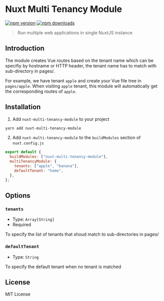 # Nuxt Multi Tenancy Module

[![npm version][npm-version-src]][npm-version-href]
[![npm downloads][npm-downloads-src]][npm-downloads-href]

> Run multiple web applications in single NuxtJS instance

## Introduction

The module creates Vue routes based on the tenant name which can be specifiy by hostname or HTTP header, the tenant name has to match with sub-directory in pages/.

For example, we have tenant `apple` and create your Vue file tree in `pages/apple`. When visiting `apple` tenant, this module will automatically get the corresponding routes of `apple`.

## Installation

1. Add `nuxt-multi-tenancy-module` to your project

```bash
yarn add nuxt-multi-tenancy-module
```

2. Add `nuxt-multi-tenancy-module` to the `buildModules` section of `nuxt.config.js`

```js
export default {
  buildModules: ["nuxt-multi-tenancy-module"],
  multiTenancyModule: {
    tenants: ["apple", "banana"],
    defaultTenant: "home",
  },
};
```

## Options

### `tenants`

- Type: `Array[String]`
- Required

To specify the list of tenants that shoud match to sub-directories in pages/

### `defaultTenant`

- Type: `String`

To specify the default tenant when no tenant is matched

## License

MIT License

<!-- Badges -->

[npm-version-src]: https://img.shields.io/npm/v/@nuxtjs/router/latest.svg
[npm-version-href]: https://npmjs.com/package/nuxt-multi-tenancy-module
[npm-downloads-src]: https://img.shields.io/npm/v/nuxt-multi-tenancy-module/latest.svg
[npm-downloads-href]: https://npmjs.com/package/nuxt-multi-tenancy-module
